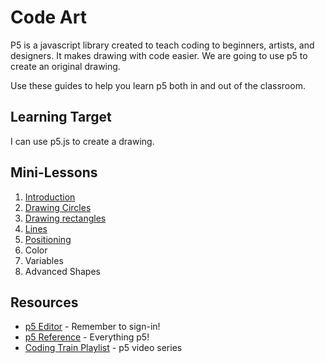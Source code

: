 # Code Art

P5 is a javascript library created to teach coding to beginners, artists, and designers. It makes drawing with code easier. We are going to use p5 to create an original drawing.

Use these guides to help you learn p5 both in and out of the classroom.

## Learning Target
I can use p5.js to create a drawing.

## Mini-Lessons
1. [Introduction](./start.md)
1. [Drawing Circles](./circles.md) 
1. [Drawing rectangles](./rect.md)
1. [Lines](./line.md) 
1. [Positioning](./positioning.md)
1. Color
1. Variables  
1. Advanced Shapes

## Resources
* [p5 Editor](https://editor.p5js.org/) - Remember to sign-in!
* [p5 Reference](https://p5js.org/reference/) - Everything p5!
* [Coding Train Playlist](https://www.youtube.com/watch?v=c3TeLi6Ns1E&list=PLRqwX-V7Uu6Zy51Q-x9tMWIv9cueOFTFA) - p5 video series


